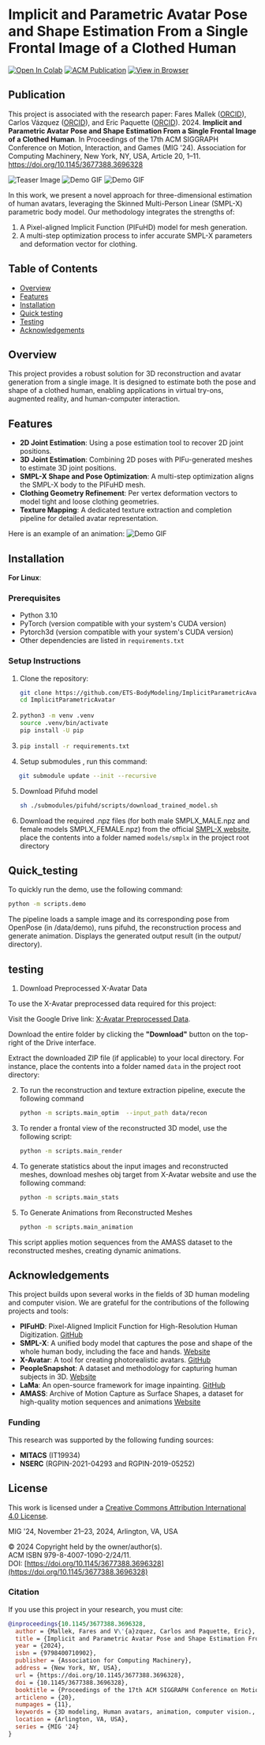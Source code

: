 # Implicit and Parametric Avatar Pose and Shape Estimation From a Single Frontal Image of a Clothed Human

[![Open In Colab](https://colab.research.google.com/assets/colab-badge.svg)](https://colab.research.google.com/drive/1DF2qVcJJMTN7scutey1qfUF_LeYsf7EW?usp=sharing) [![ACM Publication](https://img.shields.io/badge/ACM-MIG%252024-blue)](https://dl.acm.org/doi/10.1145/3677388.3696328) 
[![View in Browser](https://img.shields.io/badge/View-HTML%20Version-orange)](https://camps.aptaracorp.com/ACM_PMS/PMS/ACM/MIG24/9/a6c2ee09-7446-11ef-ada9-16bb50361d1f/OUT/mig24-9.html)

## Publication

This project is associated with the research paper:
Fares Mallek ([ORCID](http://orcid.org/0009-0001-1221-4431)), Carlos Vázquez ([ORCID](http://orcid.org/0000-0003-2161-8507)), and Eric Paquette ([ORCID](http://orcid.org/0000-0001-9236-647X)). 2024. **Implicit and Parametric Avatar Pose and Shape Estimation From a Single Frontal Image of a Clothed Human**. In Proceedings of the 17th ACM SIGGRAPH Conference on Motion, Interaction, and Games (MIG '24). Association for Computing Machinery, New York, NY, USA, Article 20, 1–11. https://doi.org/10.1145/3677388.3696328

![Teaser Image](https://github.com/ETS-BodyModeling/ImplicitParametricAvatar/blob/main/teaser/intro_fig.png)
![Demo GIF](https://github.com/ETS-BodyModeling/ImplicitParametricAvatar/blob/main/teaser/rotation.gif)
![Demo GIF](https://github.com/ETS-BodyModeling/ImplicitParametricAvatar/blob/main/teaser/animation_1.gif)


In this work, we present a novel approach for three-dimensional estimation of human avatars, leveraging the Skinned Multi-Person Linear (SMPL-X) parametric body model. Our methodology integrates the strengths of:
1. A Pixel-aligned Implicit Function (PIFuHD) model for mesh generation.
2. A multi-step optimization process to infer accurate SMPL-X parameters and deformation vector for clothing.

## Table of Contents
- [Overview](#overview)
- [Features](#features)
- [Installation](#installation)
- [Quick testing](#quick_testing)
- [Testing](#testing)
- [Acknowledgements](#acknowledgements)


## Overview
This project provides a robust solution for 3D reconstruction and avatar generation from a single image. It is designed to estimate both the pose and shape of a clothed human, enabling applications in virtual try-ons, augmented reality, and human-computer interaction.

## Features
- **2D Joint Estimation**: Using a pose estimation tool to recover 2D joint positions.  
- **3D Joint Estimation**: Combining 2D poses with PIFu-generated meshes to estimate 3D joint positions.  
- **SMPL-X Shape and Pose Optimization**: A multi-step optimization aligns the SMPL-X body to the PIFuHD mesh. 
- **Clothing Geometry Refinement**: Per vertex deformation vectors to model tight and loose clothing geometries.  
- **Texture Mapping**: A dedicated texture extraction and completion pipeline for detailed avatar representation.

Here is an example of an animation:
![Demo GIF](https://github.com/ETS-BodyModeling/ImplicitParametricAvatar/blob/main/teaser/animation.gif)

## Installation

**For Linux**:

### Prerequisites

- Python 3.10
- PyTorch (version compatible with your system's CUDA version)
- Pytorch3d (version compatible with your system's CUDA version)
- Other dependencies are listed in `requirements.txt`

### Setup Instructions

1. Clone the repository:
   ```bash
   git clone https://github.com/ETS-BodyModeling/ImplicitParametricAvatar.git
   cd ImplicitParametricAvatar
   ```
2. ```bash
   python3 -m venv .venv
   source .venv/bin/activate
   pip install -U pip
   ```
3. ```bash
   pip install -r requirements.txt
   ```

4. Setup submodules , run this command:
```bash
   git submodule update --init --recursive
   ```


5. Download Pifuhd model
   ```bash
   sh ./submodules/pifuhd/scripts/download_trained_model.sh
   ```

6. Download the required .npz files (for both male SMPLX_MALE.npz and female models SMPLX_FEMALE.npz) from the official [SMPL-X website](https://smpl-x.is.tue.mpg.de/), place the contents into a folder named `models/smplx` in the project root directory

## Quick_testing
To quickly run the demo, use the following command:
   ```bash
   python -m scripts.demo
   ```
The pipeline loads a sample image and its corresponding pose from OpenPose (in /data/demo), runs pifuhd, the reconstruction process and generate animation. Displays the generated output result (in the output/ directory).

## testing
1. Download Preprocessed X-Avatar Data

To use the X-Avatar preprocessed data required for this project:

 Visit the Google Drive link: [X-Avatar Preprocessed Data](https://drive.google.com/drive/folders/1YRT0622s9sRmFqNLahuOP85OPLMZuG5e?usp=sharing).

Download the entire folder by clicking the **"Download"** button on the top-right of the Drive interface.

 Extract the downloaded ZIP file (if applicable) to your local directory. For instance, place the contents into a folder named `data` in the project root directory:


2. To run the reconstruction and texture extraction pipeline, execute the following command

   ```bash
   python -m scripts.main_optim  --input_path data/recon
   ```

3. To render a frontal view of the reconstructed 3D model, use the following script:

   ```bash
   python -m scripts.main_render
   ```

4. To generate statistics about the input images and reconstructed meshes, download meshes obj target from X-Avatar website and use the following command:
   ```bash  
   python -m scripts.main_stats 
   ```
5. To Generate Animations from Reconstructed Meshes

   ```bash  
   python -m scripts.main_animation 
   ```
This script applies motion sequences from the AMASS dataset to the reconstructed meshes, creating dynamic animations.

## Acknowledgements
This project builds upon several works in the fields of 3D human modeling and computer vision. We are grateful for the contributions of the following projects and tools:

- **PIFuHD**: Pixel-Aligned Implicit Function for High-Resolution  Human Digitization. [GitHub](https://github.com/facebookresearch/pifuhd)  
- **SMPL-X**: A unified body model that captures the pose and shape of the whole human body, including the face and hands. [Website](https://smpl-x.is.tue.mpg.de/)  
- **X-Avatar**: A tool for creating photorealistic avatars. [GitHub](https://github.com/Skype-line/X-Avatar)  
- **PeopleSnapshot**: A dataset and methodology for capturing  human subjects in 3D. [Website](https://graphics.tu-bs.de/people-snapshot)  
- **LaMa**: An open-source framework for image inpainting. [GitHub](https://github.com/saic-mdal/lama)
- **AMASS**: Archive of Motion Capture as Surface Shapes, a dataset for high-quality motion sequences and animations [Website](https://paperswithcode.com/dataset/amass) 

### Funding
This research was supported by the following funding sources:
- **MITACS** (IT19934)  
- **NSERC** (RGPIN-2021-04293 and RGPIN-2019-05252)

## License

This work is licensed under a [Creative Commons Attribution International 4.0 License](https://creativecommons.org/licenses/by/4.0/).

MIG '24, November 21–23, 2024, Arlington, VA, USA

© 2024 Copyright held by the owner/author(s).  
ACM ISBN 979-8-4007-1090-2/24/11.  
DOI: [https://doi.org/10.1145/3677388.3696328](https://doi.org/10.1145/3677388.3696328)


### Citation

If you use this project in your research, you must cite:
```bibtex
@inproceedings{10.1145/3677388.3696328,
  author = {Mallek, Fares and V\'{a}zquez, Carlos and Paquette, Eric},
  title = {Implicit and Parametric Avatar Pose and Shape Estimation From a Single Frontal Image of a Clothed Human},
  year = {2024},
  isbn = {9798400710902},
  publisher = {Association for Computing Machinery},
  address = {New York, NY, USA},
  url = {https://doi.org/10.1145/3677388.3696328},
  doi = {10.1145/3677388.3696328},
  booktitle = {Proceedings of the 17th ACM SIGGRAPH Conference on Motion, Interaction, and Games},
  articleno = {20},
  numpages = {11},
  keywords = {3D modeling, Human avatars, animation, computer vision., deep neural networks, parametric models, textures},
  location = {Arlington, VA, USA},
  series = {MIG '24}
}

